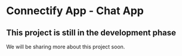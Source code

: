 # Connectify App - Chat App

## This project is still in the development phase

We will be sharing more about this project soon.
